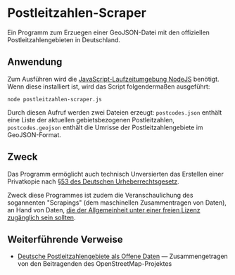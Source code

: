 # Postleitzahlen-Scraper

Ein Programm zum Erzuegen einer GeoJSON-Datei mit den offiziellen Postleitzahlengebieten in Deutschland.

## Anwendung

Zum Ausführen wird die [JavaScript-Laufzeitumgebung NodeJS](https://nodejs.org/de/) benötigt. Wenn diese installiert ist, wird das Script folgendermaßen ausgeführt:

`node postleitzahlen-scraper.js`

Durch diesen Aufruf werden zwei Dateien erzeugt: `postcodes.json` enthält eine Liste der aktuellen gebietsbezogenen Postleitzahlen, `postcodes.geojson` enthält die Umrisse der Postleitzahlengebiete im GeoJSON-Format.

## Zweck

Das Programm ermöglicht auch technisch Unversierten das Erstellen einer Privatkopie nach [§53 des Deutschen Urheberrechtsgesetz](https://www.gesetze-im-internet.de/urhg/__53.html).

Zweck diese Programmes ist zudem die Veranschaulichung des sogannenten "Scrapings" (dem maschinellen Zusammentragen von Daten), an Hand von Daten, [die der Allgemeinheit unter einer freien Lizenz zugänglich sein sollten](https://eur-lex.europa.eu/LexUriServ/LexUriServ.do?uri=OJ:L:2007:108:0001:0014:DE:PDF).

## Weiterführende Verweise

* [Deutsche Postleitzahlengebiete als Offene Daten](https://github.com/yetzt/postleitzahlen) — Zusammengetragen von den Beitragenden des OpenStreetMap-Projektes
